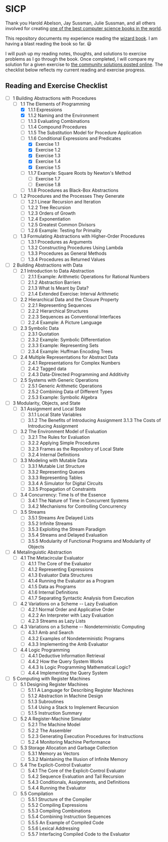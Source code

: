 # SICP
Thank you Harold Abelson, Jay Sussman, Julie Sussman, and all others involved for creating [one of the best computer science books in the world](https://mitpress.mit.edu/sicp/).

This repository documents my experience reading the [wizard book](http://en.wikipedia.org/wiki/Structure_and_Interpretation_of_Computer_Programs#cite_note-2). I am having a blast reading the book so far. :smiley:

I will push up my reading notes, thoughts, and solutions to exercise problems as I go through the book. Once completed, I will compare my solution for a given exercise to [the community solutions posted online](http://community.schemewiki.org/?SICP-Solutions). The checklist below reflects my current reading and exercise progress.

## Reading and Exercise Checklist
- [ ] 1  Building Abstractions with Procedures
	- [ ] 1.1  The Elements of Programming
        - [X] 1.1.1  Expressions
        - [X] 1.1.2  Naming and the Environment
        - [ ] 1.1.3  Evaluating Combinations
        - [ ] 1.1.4  Compound Procedures
        - [ ] 1.1.5  The Substitution Model for Procedure Application
        - [ ] 1.1.6  Conditional Expressions and Predicates
        	- [X] Exercise 1.1
        	- [X] Exercise 1.2
        	- [X] Exercise 1.3
        	- [X] Exercise 1.4
        	- [X] Exercise 1.5
        - [ ] 1.1.7  Example: Square Roots by Newton's Method
        	- [ ] Exercise 1.7
        	- [ ] Exercise 1.8
        - [ ] 1.1.8  Procedures as Black-Box Abstractions
	- [ ] 1.2  Procedures and the Processes They Generate
        - [ ] 1.2.1  Linear Recursion and Iteration
        - [ ] 1.2.2  Tree Recursion
        - [ ] 1.2.3  Orders of Growth
        - [ ] 1.2.4  Exponentiation
        - [ ] 1.2.5  Greatest Common Divisors
        - [ ] 1.2.6  Example: Testing for Primality
	- [ ] 1.3  Formulating Abstractions with Higher-Order Procedures
        - [ ] 1.3.1  Procedures as Arguments
        - [ ] 1.3.2  Constructing Procedures Using Lambda
        - [ ] 1.3.3  Procedures as General Methods
        - [ ] 1.3.4  Procedures as Returned Values
- [ ] 2  Building Abstractions with Data
	- [ ] 2.1  Introduction to Data Abstraction
        - [ ] 2.1.1  Example: Arithmetic Operations for Rational Numbers
        - [ ] 2.1.2  Abstraction Barriers
        - [ ] 2.1.3  What Is Meant by Data?
        - [ ] 2.1.4  Extended Exercise: Interval Arithmetic
	- [ ] 2.2  Hierarchical Data and the Closure Property
        - [ ] 2.2.1  Representing Sequences
        - [ ] 2.2.2  Hierarchical Structures
        - [ ] 2.2.3  Sequences as Conventional Interfaces
        - [ ] 2.2.4  Example: A Picture Language
	- [ ] 2.3  Symbolic Data
        - [ ] 2.3.1  Quotation
        - [ ] 2.3.2  Example: Symbolic Differentiation
        - [ ] 2.3.3  Example: Representing Sets
        - [ ] 2.3.4  Example: Huffman Encoding Trees
	- [ ] 2.4  Multiple Representations for Abstract Data
        - [ ] 2.4.1  Representations for Complex Numbers
        - [ ] 2.4.2  Tagged data
        - [ ] 2.4.3  Data-Directed Programming and Additivity
	- [ ] 2.5  Systems with Generic Operations
        - [ ] 2.5.1  Generic Arithmetic Operations
        - [ ] 2.5.2  Combining Data of Different Types
        - [ ] 2.5.3  Example: Symbolic Algebra
- [ ] 3  Modularity, Objects, and State
	- [ ] 3.1  Assignment and Local State
        - [ ] 3.1.1  Local State Variables
        - [ ] 3.1.2  The Benefits of Introducing Assignment
        3.1.3  The Costs of Introducing Assignment
	- [ ] 3.2  The Environment Model of Evaluation
        - [ ] 3.2.1  The Rules for Evaluation
        - [ ] 3.2.2  Applying Simple Procedures
        - [ ] 3.2.3  Frames as the Repository of Local State
        - [ ] 3.2.4  Internal Definitions
	- [ ] 3.3  Modeling with Mutable Data
        - [ ] 3.3.1  Mutable List Structure
        - [ ] 3.3.2  Representing Queues
        - [ ] 3.3.3  Representing Tables
        - [ ] 3.3.4  A Simulator for Digital Circuits
        - [ ] 3.3.5  Propagation of Constraints
	- [ ] 3.4  Concurrency: Time Is of the Essence
        - [ ] 3.4.1  The Nature of Time in Concurrent Systems
        - [ ] 3.4.2  Mechanisms for Controlling Concurrency
	- [ ] 3.5  Streams
        - [ ] 3.5.1  Streams Are Delayed Lists
        - [ ] 3.5.2  Infinite Streams
        - [ ] 3.5.3  Exploiting the Stream Paradigm
        - [ ] 3.5.4  Streams and Delayed Evaluation
        - [ ] 3.5.5  Modularity of Functional Programs and Modularity of Objects
- [ ] 4  Metalinguistic Abstraction
	- [ ] 4.1  The Metacircular Evaluator
        - [ ] 4.1.1  The Core of the Evaluator
        - [ ] 4.1.2  Representing Expressions
        - [ ] 4.1.3  Evaluator Data Structures
        - [ ] 4.1.4  Running the Evaluator as a Program
        - [ ] 4.1.5  Data as Programs
        - [ ] 4.1.6  Internal Definitions
        - [ ] 4.1.7  Separating Syntactic Analysis from Execution
	- [ ] 4.2  Variations on a Scheme -- Lazy Evaluation
        - [ ] 4.2.1  Normal Order and Applicative Order
        - [ ] 4.2.2  An Interpreter with Lazy Evaluation
        - [ ] 4.2.3  Streams as Lazy Lists
	- [ ] 4.3  Variations on a Scheme -- Nondeterministic Computing
        - [ ] 4.3.1  Amb and Search
        - [ ] 4.3.2  Examples of Nondeterministic Programs
        - [ ] 4.3.3  Implementing the Amb Evaluator
	- [ ] 4.4  Logic Programming
        - [ ] 4.4.1  Deductive Information Retrieval
        - [ ] 4.4.2  How the Query System Works
        - [ ] 4.4.3  Is Logic Programming Mathematical Logic?
        - [ ] 4.4.4  Implementing the Query System
- [ ] 5  Computing with Register Machines
	- [ ] 5.1  Designing Register Machines
        - [ ] 5.1.1  A Language for Describing Register Machines
        - [ ] 5.1.2  Abstraction in Machine Design
        - [ ] 5.1.3  Subroutines
        - [ ] 5.1.4  Using a Stack to Implement Recursion
        - [ ] 5.1.5  Instruction Summary
	- [ ] 5.2  A Register-Machine Simulator
        - [ ] 5.2.1  The Machine Model
        - [ ] 5.2.2  The Assembler
        - [ ] 5.2.3  Generating Execution Procedures for Instructions
        - [ ] 5.2.4  Monitoring Machine Performance
	- [ ] 5.3  Storage Allocation and Garbage Collection
        - [ ] 5.3.1  Memory as Vectors
        - [ ] 5.3.2  Maintaining the Illusion of Infinite Memory
	- [ ] 5.4  The Explicit-Control Evaluator
        - [ ] 5.4.1  The Core of the Explicit-Control Evaluator
        - [ ] 5.4.2  Sequence Evaluation and Tail Recursion
        - [ ] 5.4.3  Conditionals, Assignments, and Definitions
        - [ ] 5.4.4  Running the Evaluator
	- [ ] 5.5  Compilation
        - [ ] 5.5.1  Structure of the Compiler
        - [ ] 5.5.2  Compiling Expressions
        - [ ] 5.5.3  Compiling Combinations
        - [ ] 5.5.4  Combining Instruction Sequences
        - [ ] 5.5.5  An Example of Compiled Code
        - [ ] 5.5.6  Lexical Addressing
        - [ ] 5.5.7  Interfacing Compiled Code to the Evaluator
